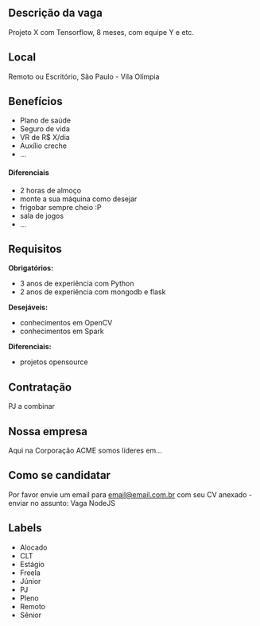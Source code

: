<!-- 
==================================================
POR FAVOR, SÓ POSTE SE A VAGA FOR PARA ALGUMA AREA RELACINADA A DATA-SCIENCE!

Não faça distinção de gênero no título da vaga.

Exemplo: `[São Paulo] Deep learning engineer na NOME DA EMPRESA`
==================================================
-->

## Descrição da vaga

Projeto X com Tensorflow, 8 meses, com equipe Y e etc.

## Local

Remoto ou Escritório, São Paulo - Vila Olímpia

## Benefícios

- Plano de saúde
- Seguro de vida
- VR de R$ X/dia
- Auxílio creche
- ...

#### Diferenciais

- 2 horas de almoço
- monte a sua máquina como desejar
- frigobar sempre cheio :P
- sala de jogos
- ...

## Requisitos

**Obrigatórios:**
- 3 anos de experiência com Python
- 2 anos de experiência com mongodb e flask

**Desejáveis:**
- conhecimentos em OpenCV
- conhecimentos em Spark

**Diferenciais:**
- projetos opensource

## Contratação

PJ a combinar

## Nossa empresa

Aqui na Corporação ACME somos líderes em...

## Como se candidatar

Por favor envie um email para email@email.com.br com seu CV anexado - enviar no assunto: Vaga NodeJS

## Labels

- Alocado
- CLT
- Estágio
- Freela
- Júnior
- PJ
- Pleno
- Remoto
- Sênior
